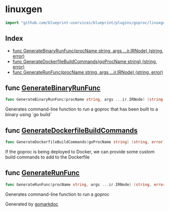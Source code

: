 <!-- Code generated by gomarkdoc. DO NOT EDIT -->

# linuxgen

```go
import "github.com/blueprint-uservices/blueprint/plugins/goproc/linuxgen"
```

## Index

- [func GenerateBinaryRunFunc\(procName string, args ...ir.IRNode\) \(string, error\)](<#GenerateBinaryRunFunc>)
- [func GenerateDockerfileBuildCommands\(goProcName string\) \(string, error\)](<#GenerateDockerfileBuildCommands>)
- [func GenerateRunFunc\(procName string, args ...ir.IRNode\) \(string, error\)](<#GenerateRunFunc>)


<a name="GenerateBinaryRunFunc"></a>
## func [GenerateBinaryRunFunc](<https://gitlab.mpi-sws.org/cld/blueprint2/blueprint/blob/main/plugins/goproc/linuxgen/goproc_runfunc.go#L23>)

```go
func GenerateBinaryRunFunc(procName string, args ...ir.IRNode) (string, error)
```

Generates command\-line function to run a goproc that has been built to a binary using \`go build\`

<a name="GenerateDockerfileBuildCommands"></a>
## func [GenerateDockerfileBuildCommands](<https://gitlab.mpi-sws.org/cld/blueprint2/blueprint/blob/main/plugins/goproc/linuxgen/dockerfile_buildcommands.go#L9>)

```go
func GenerateDockerfileBuildCommands(goProcName string) (string, error)
```

If the goproc is being deployed to Docker, we can provide some custom build commands to add to the Dockerfile

<a name="GenerateRunFunc"></a>
## func [GenerateRunFunc](<https://gitlab.mpi-sws.org/cld/blueprint2/blueprint/blob/main/plugins/goproc/linuxgen/goproc_runfunc.go#L11>)

```go
func GenerateRunFunc(procName string, args ...ir.IRNode) (string, error)
```

Generates command\-line function to run a goproc

Generated by [gomarkdoc](<https://github.com/princjef/gomarkdoc>)

